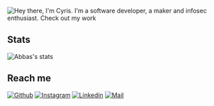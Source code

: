 
![Hey there, I'm Cyris. I'm a software developer, a maker and infosec enthusiast. Check out my work](https://github.com/Abbaskt/Abbaskt/raw/master/animation.gif)

## Stats

![Abbas's stats](https://github-readme-stats.vercel.app/api?username=Abbaskt&&show_icons=true&title_color=ffffff&icon_color=ff0000&text_color=daf7dc&bg_color=151515)

## Reach me 
[![Github](https://img.shields.io/github/followers/Abbaskt?label=Follow&style=social)](https://github.com/Abbaskt)
[![Instagram](https://img.shields.io/badge/-@conscious._.oblivion-red?style=flat-square&logo=instagram&logoColor=white&link=https://www.instagram.com/conscious._.oblivion/)](https://www.instagram.com/conscious._.oblivion/)
[![Linkedin](https://img.shields.io/badge/-Abbas%20Travadi-blue?style=flat-square&logo=linkedin&logoColor=white&link=https://www.linkedin.com/in/abbas-travadi-8460b4194/)](https://www.linkedin.com/in/abbas-travadi-8460b4194/)
[![Mail](https://img.shields.io/badge/-abbask.51tr@gmail.com-gray?style=flat-square&logo=gmail&logoColor=red&link=https://www.linkedin.com/in/abbas-travadi-8460b4194/)](mailto:abbask.51tr@gmail.com)

